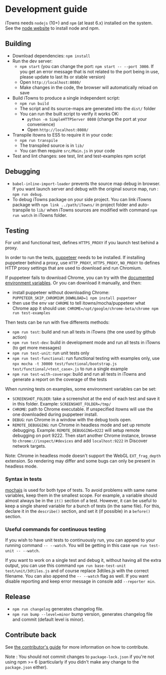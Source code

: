 # Development guide

iTowns needs `nodejs` (10+) and `npm` (at least 6.x) installed on the system.
See the [node website](https://nodejs.org) to install node and npm.

## Building

* Download dependencies: `npm install`
* Run the dev server:
   * `npm start` (you can change the port: `npm start -- --port 3000`. If you
     get an error message that is not related to the port being in use, please
     update to last lts or stable version)
   * Open `http://localhost:8080/`
   * Make changes in the code, the browser will automatically reload on save
* Build iTowns to produce a single independent script:
   * `npm run build`
   * The script and its source-maps are generated into the `dist/` folder
   * You can run the built script to verify it works OK:
      * `python -m SimpleHTTPServer 8080` (change the port at your convenience)
      * Open `http://localhost:8080/`
* Transpile itowns to ES5 to require it in your code:
   * `npm run transpile`
   * The transpiled source is in `lib/`
   * You can then require `src/Main.js` in your code
* Test and lint changes: see test, lint and test-examples npm script

## Debugging
* `babel-inline-import-loader` prevents the source map debug in browser. If you
  want launch server and debug with the original source map, run : `npm run
  debug`.
* To debug iTowns package on your side project. You can link iTowns package with
  `npm link ../path/iTowns/` in project folder and auto-transpile to `lib/` when
  iTowns sources are modified with command `npm run watch` in iTowns folder.

## Testing
For unit and functional test, defines `HTTPS_PROXY` if you launch test behind a proxy.

In order to run the tests, [puppeteer](https://github.com/GoogleChrome/puppeteer)
needs to be installed. If installing puppeteer behind a proxy, use `HTTP_PROXY`,
`HTTPS_PROXY`, `NO_PROXY` to defines HTTP proxy settings that are used to download
and run Chromium.

If puppeteer fails to download Chrome, you can try with the [documented environment
variables](https://github.com/GoogleChrome/puppeteer/blob/master/docs/api.md#environment-variables).
Or you can download it manually, and then:
* install puppeteer without downloading Chrome:
  `PUPPETEER_SKIP_CHROMIUM_DOWNLOAD=1 npm install puppeteer`
* then use the env var `CHROME` to tell itowns/mocha/puppeteer what Chrome app
  it should use: `CHROME=/opt/google/chrome-beta/chrome npm run test-examples`

Then tests can be run with five differents methods:
* `npm run test`: build and run all tests in iTowns (the one used by github action)
* `npm run test-dev`: build in development mode and run all tests in iTowns (to get more messages)
* `npm run test-unit`: run unit tests only
* `npm run test-functional`: run functional testing with examples only, use
  `npx mocha -t 30000 test/functional/bootstrap.js
  test/functional/<test_case>.js` to run a single example
* `npm run test-with-coverage`: build and run all tests in iTowns and generate a
  report on the coverage of the tests


When running tests on examples, some environment variables can be set:
* `SCREENSHOT_FOLDER`: take a screenshot at the end of each test and save it in
  this folder. Example: `SCREENSHOT_FOLDER=/tmp/`
* `CHROME`: path to Chrome executable. If unspecified itowns will use the one
  downloaded during puppeteer install.
* `DEBUG`: run Chrome in a window with the debug tools open.
* `REMOTE_DEBUGGING`: run Chrome in headless mode and set up remote debugging.
  Example: `REMOTE_DEBUGGING=9222` will setup remote debugging on port 9222.
  Then start another Chrome instance, browse to `chrome://inspect/#devices` and
  add `localhost:9222` in Discover network targets.

Note: Chrome in headless mode doesn't support the WebGL `EXT_frag_depth`
extension. So rendering may differ and some bugs can only be present in headless
mode.

### Syntax in tests

[mochajs](https://mochajs.org/) is used for both type of tests. To avoid
problems with same name variables, keep them in the smallest scope. For example,
a variable should almost always be in the `it()` section of a test. However, it
can be useful to keep a single shared variable for a bunch of tests (in the same
file). For this, declare it in the `describe()` section, and set it (if
possible) in a `before()` section.

### Useful commands for continuous testing

If you wish to have unit tests to continuously run, you can append to your
running command `-- --watch`. You will be getting in this case `npm run
test-unit -- --watch`.

If you want to work on a single test and debug it, without having all the extra
output, you can use this command `npm run base-test-unit test/unit/3dtiles.js`
and of course replace 3dtiles.js with the correct filename. You can also append
the `-- --watch` flag as well. If you want disable reporting and keep error message
in console add `--reporter min`.

## Release

* `npm run changelog` generates changelog file.
* `npm run bump --level=minor` bump version, generates changelog file and commit (default level is minor).

## Contribute back

See [the contributor's guide](CONTRIBUTING.md) for more information on how to
contribute.

Note : You should not commit changes to `package-lock.json` if you're not using
npm >= 6 (particularly if you didn't make any change to the `package.json`
either).
